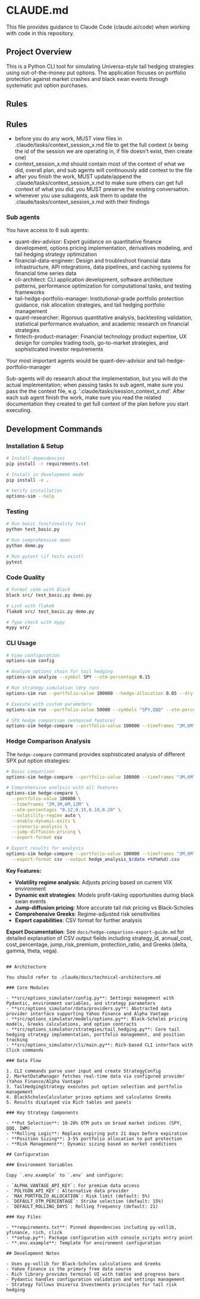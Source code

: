 # CLAUDE.md

This file provides guidance to Claude Code (claude.ai/code) when working with code in this repository.

## Project Overview

This is a Python CLI tool for simulating Universa-style tail hedging strategies using out-of-the-money put options. The application focuses on portfolio protection against market crashes and black swan events through systematic put option purchases.

## Rules

## Rules

- before you do any work, MUST view files in .claude/tasks/context_session_x.md file to get the full context (x being the id of the session we are operating in, if file doesn't exist, then create one)
- context_session_x.md should contain most of the context of what we did, overall plan, and sub agents will continuously add context to the file
- after you finish the work, MUST update/append the .claude/tasks/context_session_x.md to make sure others can get full context of what you did. you MUST preserve the existing conversation.
- whenever you use subagents, ask them to update the .claude/tasks/context_session_x.md with their findings

### Sub agents

You have access to 6 sub agents:

- quant-dev-advisor: Expert guidance on quantitative finance development, options pricing implementation, derivatives modeling, and tail hedging strategy optimization
- financial-data-engineer: Design and troubleshoot financial data infrastructure, API integrations, data pipelines, and caching systems for financial time series data
- cli-architect: CLI application development, software architecture patterns, performance optimization for computational tasks, and testing frameworks
- tail-hedge-portfolio-manager: Institutional-grade portfolio protection guidance, risk allocation strategies, and tail hedging portfolio management
- quant-researcher: Rigorous quantitative analysis, backtesting validation, statistical performance evaluation, and academic research on financial strategies
- fintech-product-manager: Financial technology product expertise, UX design for complex trading tools, go-to-market strategies, and sophisticated investor requirements

Your most important agents would be quant-dev-advisor and tail-hedge-portfolio-manager

Sub-agents will do research about the implementation, but you will do the actual implementation; when passing tasks to sub agent, make sure you pass the the context file, e.g. '.claude/tasks/session_context_x.md'.
After each sub agent finish the work, make sure you read the related documentation they created to get full context of the plan before you start executing.

## Development Commands

### Installation & Setup

```bash
# Install dependencies
pip install -r requirements.txt

# Install in development mode
pip install -e .

# Verify installation
options-sim --help
```

### Testing

```bash
# Run basic functionality test
python test_basic.py

# Run comprehensive demo
python demo.py

# Run pytest (if tests exist)
pytest
```

### Code Quality

```bash
# Format code with Black
black src/ test_basic.py demo.py

# Lint with flake8
flake8 src/ test_basic.py demo.py

# Type check with mypy
mypy src/
```

### CLI Usage

```bash
# View configuration
options-sim config

# Analyze options chain for tail hedging
options-sim analyze --symbol SPY --otm-percentage 0.15

# Run strategy simulation (dry run)
options-sim run --portfolio-value 100000 --hedge-allocation 0.05 --dry-run

# Execute with custom parameters
options-sim run --portfolio-value 50000 --symbols "SPY,QQQ" --otm-percentage 0.18

# SPX hedge comparison (enhanced feature)
options-sim hedge-compare --portfolio-value 100000 --timeframes "3M,6M" --export-format csv
```

### Hedge Comparison Analysis

The `hedge-compare` command provides sophisticated analysis of different SPX put option strategies:

```bash
# Basic comparison
options-sim hedge-compare --portfolio-value 100000 --timeframes "3M,6M"

# Comprehensive analysis with all features
options-sim hedge-compare \
  --portfolio-value 100000 \
  --timeframes "2M,3M,6M,12M" \
  --otm-percentages "0.12,0.15,0.18,0.20" \
  --volatility-regime auto \
  --enable-dynamic-exits \
  --scenario-analysis \
  --jump-diffusion-pricing \
  --export-format csv

# Export results for analysis
options-sim hedge-compare --portfolio-value 100000 --timeframes "3M,6M" \
  --export-format csv --output hedge_analysis_$(date +%Y%m%d).csv
```

**Key Features:**
- **Volatility regime analysis**: Adjusts pricing based on current VIX environment
- **Dynamic exit strategies**: Models profit-taking opportunities during black swan events
- **Jump-diffusion pricing**: More accurate tail risk pricing vs Black-Scholes
- **Comprehensive Greeks**: Regime-adjusted risk sensitivities
- **Export capabilities**: CSV format for further analysis

**Export Documentation**: See `docs/hedge-comparison-export-guide.md` for detailed explanation of CSV output fields including strategy_id, annual_cost, cost_percentage, jump_risk_premium, protection_ratio, and Greeks (delta, gamma, theta, vega).
```

## Architecture

You should refer to .claude/docs/technical-architecture.md

### Core Modules

- **src/options_simulator/config.py**: Settings management with Pydantic, environment variables, and strategy parameters
- **src/options_simulator/data/providers.py**: Abstracted data provider interface supporting Yahoo Finance and Alpha Vantage
- **src/options_simulator/models/options.py**: Black-Scholes pricing models, Greeks calculations, and option contracts
- **src/options_simulator/strategies/tail_hedging.py**: Core tail hedging strategy implementation, portfolio management, and position tracking
- **src/options_simulator/cli/main.py**: Rich-based CLI interface with Click commands

### Data Flow

1. CLI commands parse user input and create StrategyConfig
2. MarketDataManager fetches real-time data via configured provider (Yahoo Finance/Alpha Vantage)
3. TailHedgingStrategy executes put option selection and portfolio management
4. BlackScholesCalculator prices options and calculates Greeks
5. Results displayed via Rich tables and panels

### Key Strategy Components

- **Put Selection**: 10-20% OTM puts on broad market indices (SPY, QQQ, IWM)
- **Rolling Logic**: Replace expiring puts 21 days before expiration
- **Position Sizing**: 3-5% portfolio allocation to put protection
- **Risk Management**: Dynamic sizing based on market conditions

## Configuration

### Environment Variables

Copy `.env.example` to `.env` and configure:

- `ALPHA_VANTAGE_API_KEY`: For premium data access
- `POLYGON_API_KEY`: Alternative data provider
- `MAX_PORTFOLIO_ALLOCATION`: Risk limit (default: 5%)
- `DEFAULT_OTM_PERCENTAGE`: Strike selection (default: 15%)
- `DEFAULT_ROLLING_DAYS`: Rolling frequency (default: 21)

### Key Files

- **requirements.txt**: Pinned dependencies including py-vollib, yfinance, rich, click
- **setup.py**: Package configuration with console_scripts entry point
- **.env.example**: Template for environment configuration

## Development Notes

- Uses py-vollib for Black-Scholes calculations and Greeks
- Yahoo Finance is the primary free data source
- Rich library provides terminal UI with tables and progress bars
- Pydantic handles configuration validation and settings management
- Strategy follows Universa Investments principles for tail risk hedging
